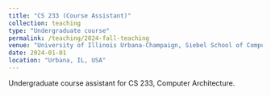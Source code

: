 ```yaml
---
title: "CS 233 (Course Assistant)"
collection: teaching
type: "Undergraduate course"
permalink: /teaching/2024-fall-teaching
venue: "University of Illinois Urbana-Champaign, Siebel School of Computing and Data Science"
date: 2024-01-01
location: "Urbana, IL, USA"
---
```


Undergraduate course assistant for CS 233, Computer Architecture.
